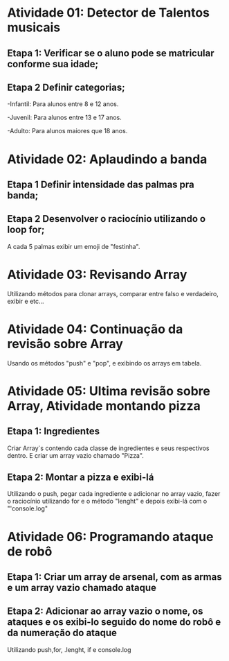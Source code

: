 # Atividade 01: Detector de Talentos musicais

## Etapa 1: Verificar se o aluno pode se matricular conforme sua idade;

## Etapa 2 Definir categorias; 

-Infantil: Para alunos entre 8 e 12 anos.

-Juvenil: Para alunos entre 13 e 17 anos.

-Adulto: Para alunos maiores que 18 anos.


# Atividade 02: Aplaudindo a banda

## Etapa 1 Definir intensidade das palmas pra banda; 

## Etapa 2 Desenvolver o raciocínio utilizando o loop for; 

A cada 5 palmas exibir um emoji de "festinha".

# Atividade 03: Revisando Array

Utilizando métodos para clonar arrays, comparar entre falso e verdadeiro, exibir e etc...

# Atividade 04: Continuação da revisão sobre Array

Usando os métodos "push" e "pop", e exibindo os arrays em tabela.

# Atividade 05: Ultima revisão sobre Array, Atividade montando pizza 

## Etapa 1: Ingredientes

Criar Array`s contendo cada classe de ingredientes e seus respectivos dentro. E criar um array vazio chamado "Pizza".

## Etapa 2: Montar a pizza e exibi-lá

Utilizando o push, pegar cada ingrediente e adicionar no array vazio, fazer o raciocínio utilizando for e o método "lenght" e depois exibi-lá com o "'console.log"

# Atividade 06: Programando ataque de robô

## Etapa 1: Criar um array de arsenal, com as armas e um array vazio chamado ataque 

## Etapa 2: Adicionar ao array vazio o nome, os ataques e os exibi-lo seguido do nome do robô e da numeração do ataque 

Utilizando push,for, .lenght, if e console.log